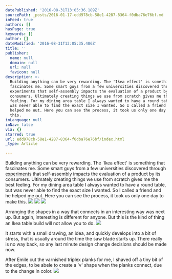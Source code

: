 ```yaml
---
datePublished: '2016-08-31T13:05:36.189Z'
sourcePath: _posts/2016-01-17-edd978cb-58e1-4287-8364-f0dba76e76bf.md
inFeed: true
authors: []
hasPage: true
keywords: []
author: []
dateModified: '2016-08-31T13:05:35.486Z'
title: ''
publisher:
  name: null
  domain: null
  url: null
  favicon: null
description: >-
  Building anything can be very rewarding. The 'Ikea effect' is something that
  fascinates me. Some smart guys from a few universities discovered through
  experiments that self-assembly impacts the evaluation of a product by its
  consumers. Ultimately creating things we use from scratch gives me the best
  feeling. For my dining area table I always wanted to have a round table, but
  was never able to find the exact size I wanted. So I called a friend and he
  helped me out. Here you can see the process, it took us only one day to make
  this.
inLanguage: null
inNav: false
via: {}
starred: true
url: edd978cb-58e1-4287-8364-f0dba76e76bf/index.html
_type: Article

---
```

Building anything can be very rewarding. The 'Ikea effect' is something that fascinates me. Some smart guys from a few universities discovered through [experiments][0] that self-assembly impacts the evaluation of a product by its consumers. Ultimately creating things we use from scratch gives me the best feeling. For my dining area table I always wanted to have a round table, but was never able to find the exact size I wanted. So I called a friend and he helped me out. Here you can see the process, it took us only one day to make this.
![](https://s3-us-west-2.amazonaws.com/the-grid-img/p/5c00cfd3e95dde5c3155c8290e1d0f70e917b17f.jpg)
![](https://s3-us-west-2.amazonaws.com/the-grid-img/p/1625f74961ca50645a2e04d1e7d58e13b866e3db.jpg)
![](https://s3-us-west-2.amazonaws.com/the-grid-img/p/914e86f4301557c039577d1812c03c98c28ef641.jpg)

Arranging the shapes in a way that connects in an interesting way was next up. But again, interesting is different for anyone. But this is the kind of thing an Ikea table build will not allow you to do.
![](https://s3-us-west-2.amazonaws.com/the-grid-img/p/cd7e4e4e657ff83accf4507e9335be8ad96912f9.jpg)

It starts with a small drawing, an idea, and quickly develops into a bit of stress, that is usually around the time the saw blade starts up. There really is no way back, so any last minute design change decisions should be made now.

After Emile cut the varnished triplex planks for me, I shaved off a tiny bit of the edges, to be abele to create a 'v' shape when the planks connect, due to the change in color.
![](https://s3-us-west-2.amazonaws.com/the-grid-img/p/0001c22161bec2386ade38f6269cde2512e16195.jpg)

[0]: https://en.wikipedia.org/wiki/IKEA_effect